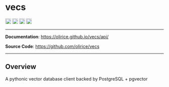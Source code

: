 # vecs

<p>

<p>
    <a href="https://www.python.org/downloads/"><img src="https://img.shields.io/badge/python-3.7+-blue.svg" alt="Python version" height="18"></a>
  <a href="https://badge.fury.io/py/vecs"><img src="https://badge.fury.io/py/vecs.svg" alt="PyPI version" height="18"></a>
    <a href="https://github.com/olirice/vecs/blob/master/LICENSE"><img src="https://img.shields.io/pypi/l/markdown-subtemplate.svg" alt="License" height="18"></a>
    <a href="https://pypi.org/project/vecs/"><img src="https://img.shields.io/pypi/dm/vecs.svg" alt="Download count" height="18"></a>
</p>

---

**Documentation**: <a href="https://olirice.github.io/vecs/api/" target="_blank">https://olirice.github.io/vecs/api/</a>

**Source Code**: <a href="https://github.com/olirice/vecs" target="_blank">https://github.com/olirice/vecs</a>

---

## Overview

A pythonic vector database client backed by PostgreSQL + pgvector

